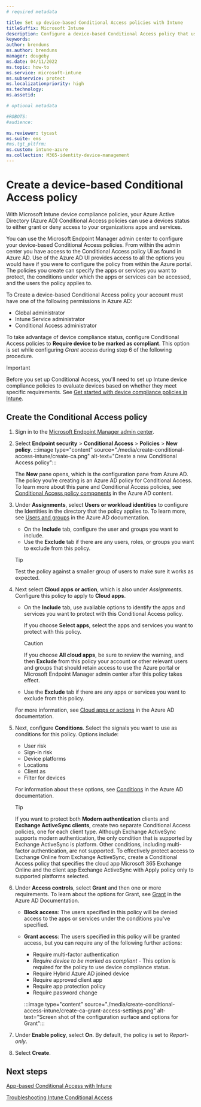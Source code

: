 ```yaml
---
# required metadata

title: Set up device-based Conditional Access policies with Intune
titleSuffix: Microsoft Intune
description: Configure a device-based Conditional Access policy that uses device status from a Microsoft Intune device compliance policies.
keywords:
author: brenduns
ms.author: brenduns
manager: dougeby
ms.date: 04/11/2022
ms.topic: how-to
ms.service: microsoft-intune
ms.subservice: protect
ms.localizationpriority: high
ms.technology:
ms.assetid: 

# optional metadata

#ROBOTS:
#audience:

ms.reviewer: tycast
ms.suite: ems
#ms.tgt_pltfrm:
ms.custom: intune-azure
ms.collection: M365-identity-device-management
---
```


# Create a device-based Conditional Access policy

With Microsoft Intune device compliance policies, your Azure Active Directory (Azure AD) Conditional Access policies can use a devices status to either grant or deny access to your organizations apps and services.

You can use the Microsoft Endpoint Manager admin center to configure your device-based Conditional Access policies. From within the admin center you have access to the Conditional Access policy UI as found in Azure AD. Use of the Azure AD UI provides access to all the options you would have if you were to configure the policy from within the Azure portal. The policies you create can specify the apps or services you want to protect, the conditions under which the apps or services can be accessed, and the users the policy applies to.

To Create a device-based Conditional Access policy your account must have one of the following permissions in Azure AD:

- Global administrator
- Intune Service administrator
- Conditional Access administrator

To take advantage of device compliance status, configure Conditional Access policies to **Require device to be marked as compliant**. This option is set while configuring *Grant* access during step 6 of the following procedure.

> [!IMPORTANT]
> Before you set up Conditional Access, you'll need to set up Intune device compliance policies to evaluate devices based on whether they meet specific requirements. See [Get started with device compliance policies in Intune](device-compliance-get-started.md).

## Create the Conditional Access policy

1. Sign in to the [Microsoft Endpoint Manager admin center](https://go.microsoft.com/fwlink/?linkid=2109431).

2. Select **Endpoint security** > **Conditional Access** > **Policies** > **New policy**.
:::image type="content" source="./media/create-conditional-access-intune/create-ca.png" alt-text="Create a new Conditional Access policy":::

   The **New** pane opens, which is the configuration pane from Azure AD. The policy you’re creating is an Azure AD policy for Conditional Access. To learn more about this pane and Conditional Access policies, see [Conditional Access policy components](/azure/active-directory/conditional-access/concept-conditional-access-policies) in the Azure AD content.

3. Under **Assignments**, select **Users or workload identities** to configure the Identities in the directory that the policy applies to. To learn more, see [Users and groups](/azure/active-directory/conditional-access/concept-conditional-access-users-groups) in the Azure AD documentation.

   - On the **Include** tab, configure the user and groups you want to include.  
   - Use the **Exclude** tab if there are any users, roles, or groups you want to exclude from this policy.

   > [!TIP]
   > Test the policy against a smaller group of users to make sure it works as expected.

4. Next select **Cloud apps or action**, which is also under *Assignments*. Configure this policy to apply to **Cloud apps**.

   - On the **Include** tab, use available options to identify the apps and services you want to protect with this Conditional Access policy.

     If you choose **Select apps**, select the apps and services you want to protect with this policy. 

     > [!CAUTION]
     > If you choose  **All cloud apps**, be sure to review the warning, and then **Exclude** from this policy your account or other relevant users and groups that should retain access to use the Azure portal or Microsoft Endpoint Manager admin center after this policy takes effect.

   - Use the **Exclude** tab if there are any apps or services you want to exclude from this policy.

   For more information, see [Cloud apps or actions](/azure/active-directory/conditional-access/concept-conditional-access-cloud-apps) in the Azure AD documentation.

5. Next, configure **Conditions**. Select the signals you want to use as conditions for this policy. Options include:

   - User risk
   - Sign-in risk
   - Device platforms
   - Locations
   - Client as
   - Filter for devices

   For information about these options, see [Conditions](/azure/active-directory/conditional-access/concept-conditional-access-conditions) in the Azure AD documentation.

   > [!TIP]
   > If you want to protect both **Modern authentication** clients and **Exchange ActiveSync clients**, create two separate Conditional Access policies, one for each client type. Although Exchange ActiveSync supports modern authentication, the only condition that is supported by Exchange ActiveSync is platform. Other conditions, including multi-factor authentication, are not supported. To effectively protect access to Exchange Online from Exchange ActiveSync, create a Conditional Access policy that specifies the cloud app Microsoft 365 Exchange Online and the client app Exchange ActiveSync with Apply policy only to supported platforms selected.

6. Under **Access controls**, select **Grant** and then one or more requirements. To learn about the options for Grant, see [Grant](/azure/active-directory/conditional-access/concept-conditional-access-grant) in the Azure AD Documentation.

   - **Block access**: The users specified in this policy will be denied access to the apps or services under the conditions you've specified.
   - **Grant access**: The users specified in this policy will be granted access, but you can require any of the following further actions:
     - Require multi-factor authentication
     - *Require device to be marked as compliant* - This option is required for the policy to use device compliance status.
     - Require Hybrid Azure AD joined device
     - Require approved client app
     - Require app protection policy
     - Require password change

     :::image type="content" source="./media/create-conditional-access-intune/create-ca-grant-access-settings.png" alt-text="Screen shot of the configuration surface and options for Grant":::

7. Under **Enable policy**, select **On**. By default, the policy is set to *Report-only*.

8. Select **Create**.

## Next steps

[App-based Conditional Access with Intune](app-based-conditional-access-intune.md)

[Troubleshooting Intune Conditional Access](https://support.microsoft.com/help/4456106)
